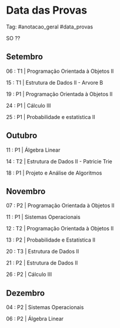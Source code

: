 # Data das Provas

Tag: #anotacao_geral #data_provas

SO ??

## Setembro

06 : T1 | Programação Orientada à Objetos II

15 : T1 | Estrutura de Dados II - Arvore B

19 : P1 | Programação Orientada à Objetos II

24 : P1 | Cálculo III

25 : P1 | Probabilidade e estatística II

## Outubro

11 : P1 | Álgebra Linear

14 : T2 | Estrutura de Dados II - Patricie Trie

18 : P1 | Projeto e Análise de Algoritmos

## Novembro

07 : P2 | Programação Orientada à Objetos II

11 : P1 | Sistemas Operacionais

12 : T2 | Programação Orientada à Objetos II

13 : P2 | Probabilidade e Estatística II

20 : T3 | Estrutura de Dados II

21 : P2 | Estrutura de Dados II

26 : P2 | Cálculo III

## Dezembro

04 : P2 | Sistemas Operacionais

06 : P2 | Álgebra Linear
